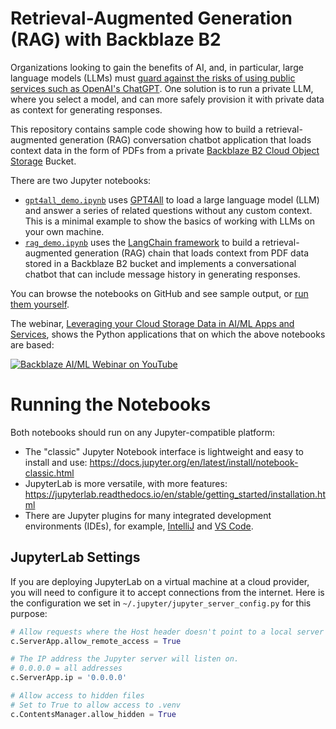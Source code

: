 # Retrieval-Augmented Generation (RAG) with Backblaze B2

Organizations looking to gain the benefits of AI, and, in particular, large language models (LLMs) must [guard against the risks of using public services such as OpenAI's ChatGPT](https://www.forbes.com/sites/kateoflahertyuk/2024/05/17/chatgpt-4o-is-wildly-capable-but-it-could-be-a-privacy-nightmare/). One solution is to run a private LLM, where you select a model, and can more safely provision it with private data as context for generating responses.   

This repository contains sample code showing how to build a retrieval-augmented generation (RAG) conversation chatbot application that loads context data in the form of PDFs from a private [Backblaze B2 Cloud Object Storage](https://www.backblaze.com/cloud-storage) Bucket.

There are two Jupyter notebooks:

* [`gpt4all_demo.ipynb`](gpt4all_demo.ipynb) uses [GPT4All](https://www.nomic.ai/gpt4all) to load a large language model (LLM) and answer a series of related questions without any custom context. This is a minimal example to show the basics of working with LLMs on your own machine.
* [`rag_demo.ipynb`](rag_demo.ipynb) uses the [LangChain framework](https://github.com/langchain-ai/langchain) to build a retrieval-augmented generation (RAG) chain that loads context from PDF data stored in a Backblaze B2 bucket and implements a conversational chatbot that can include message history in generating responses.

You can browse the notebooks on GitHub and see sample output, or [run them yourself](running-the-notebooks).

The webinar, [Leveraging your Cloud Storage Data in AI/ML Apps and Services](https://www.youtube.com/watch?v=WpOl1Y8IWhw), shows the Python applications that on which the above notebooks are based:

[![Backblaze AI/ML Webinar on YouTube](https://github.com/user-attachments/assets/b87b22d0-aa63-469d-8276-b1d3d0a466e6)](https://www.youtube.com/watch?v=WpOl1Y8IWhw)

# Running the Notebooks

Both notebooks should run on any Jupyter-compatible platform:

* The "classic" Jupyter Notebook interface is lightweight and easy to install and use: https://docs.jupyter.org/en/latest/install/notebook-classic.html
* JupyterLab is more versatile, with more features: https://jupyterlab.readthedocs.io/en/stable/getting_started/installation.html
* There are Jupyter plugins for many integrated development environments (IDEs), for example, [IntelliJ](https://plugins.jetbrains.com/plugin/22814-jupyter) and [VS Code](https://marketplace.visualstudio.com/items?itemName=ms-toolsai.jupyter).

## JupyterLab Settings

If you are deploying JupyterLab on a virtual machine at a cloud provider, you will need to configure it to accept connections from the internet. Here is the configuration we set in `~/.jupyter/jupyter_server_config.py` for this purpose:

```python
# Allow requests where the Host header doesn't point to a local server
c.ServerApp.allow_remote_access = True

# The IP address the Jupyter server will listen on.
# 0.0.0.0 = all addresses
c.ServerApp.ip = '0.0.0.0'

# Allow access to hidden files
# Set to True to allow access to .venv
c.ContentsManager.allow_hidden = True
```
